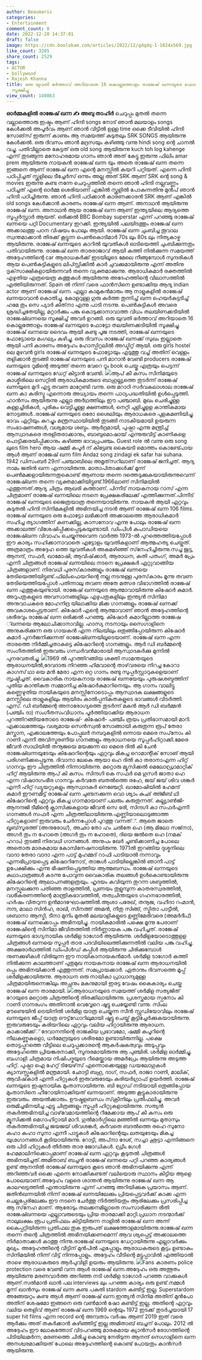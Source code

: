 ```yaml
---
author: Beaumaris
categories:
- Entertainment
comment_count: 0
date: 2022-12-20 14:37:01
draft: false
image: https://cdn.boolokam.com/articles/2022/12/qdqdq-1-1024x569.jpg
like_count: 3205
share_count: 2529
tags:
- ACTOR
- bollywood
- Rajesh Khanna
title: ഒരു യുവതി ഭർത്താവ് അറിയാതെ 16 കൊല്ലത്തോളം രാജേഷ് ഖന്നയുടെ ഫോട്ടോ തലയിണക്കടിയില്‍
  സൂക്ഷിച്ചു
view_count: 140863
---
```


**ഓർമ്മകളിൽ രാജേഷ് ഖന്ന** **✍️ അബു താഹിർ** ചെറുപ്പം മുതൽ തന്നെ വല്ലാത്തൊരു ഇഷ്ടം ആണ് ഹിന്ദി songs നോട്‌ ഞാൻ മലയാളം songs കേൾക്കൽ അപൂർവം ആണ്.ഞാൻ വിട്ടിൽ ഉള്ള time ഒക്കെ ടീവിയിൽ ഹിന്ദി സോങ്‌സ് ഇരുന്ന് കാണും ആ സമയത്ത് കുടുതലും SRK SONGS ആയിരുന്നു കേൾക്കൽ. ഒരു ദിവസം ഞാൻ മദ്രസയും കഴിഞ്ഞു വന്നു hindi song ന്റെ ചാനൽ വച്ചു. പതിവില്ലാതെ കേട്ടത് ഒരു old song ആയിരുന്നു kuch toh log kahenge എന്ന് തുടങ്ങുന്ന മനോഹരമായ ഗാനം ഞാൻ അത് കേട്ടു ഇരുന്നു ഫിലിം amar prem ആയിരുന്നു നായകൻ രാജേഷ് ഖന്ന യും അതെ രാജേഷ് ഖന്ന തന്നെ ഇങ്ങനെ ആണ് രാജേഷ് ഖന്ന എന്റെ മനസ്സിൽ കയറി പറ്റിയത്. എന്നെ ഹിന്ദി പഠിപ്പിച്ചത് സ്കൂളിലെ ടീച്ചേർസ് ഒന്നും അല്ല അത് SRK ആണ് SRK ന്റെ song & movies ഇരുന്നു കണ്ട നന്നേ ചെറുപ്പത്തിൽ തന്നെ ഞാൻ ഹിന്ദി നല്ലവണ്ണം പഠിച്ചത് എന്റെ ഓർമ്മ ശെരിയാണ് എങ്കിൽ സ്കൂളിൽ പോകുന്നതിനു മുൻപ് ഞാൻ ഹിന്ദി പഠിച്ചിരുന്നു. ഞാൻ ഹിന്ദി പഠിക്കാൻ കാരണക്കാരൻ SRK ആണ് എങ്കിൽ old songs കേൾക്കാൻ കാരണം രാജേഷ് ഖന്ന ആണ്. അനാഥൻ ആയിരുന്നു രാജേഷ് ഖന്ന. അനാഥൻ ആയ രാജേഷ് ഖന്ന ആണ് ഇന്ത്യയിലെ ആദ്യത്തെ സൂപ്പർസ്റ്റാർ ആയത്. ഒരിക്കൽ BBC Bombay superstar എന്ന് പറഞ്ഞു രാജേഷ് ഖന്നയെ പറ്റി Documentary ഇറക്കി. ഇന്ത്യയിൽ പലയിടത്തും രാജേഷ് ഖന്ന അക്കാലത്തു പഠന വിഷയം പോലും ആയി. രാജേഷ് ഖന്ന ചുംബിച്ച തൂവാല സ്വന്തമാക്കാൻ തിരക്ക് കൂട്ടുന്ന പെൺകൊടിമാർ 70s ലും 80s ലും നിത്യകാഴ്ച ആയിരുന്നു. രാജേഷ് ഖന്നയുടെ കാറിൽ യുവതികൾ ഓടിയെത്തി ചുംബിക്കുന്നതും പതിവായിരുന്നു. രാജേഷ് ഖന്ന താരരാജാവ് ആയി കത്തി നിൽക്കുന്ന സമയത്ത്‌ അദ്ദേഹത്തിന്റെ car ആരാധകർക്ക് ഇടയിലൂടെ മേലെ നീങ്ങുമ്പോൾ സുന്ദരികൾ ആയ പെൺകുട്ടികളുടെ ലിപ്സ്റ്റിക്കിൽ കാർ ചുവക്കുമായിരുന്നു എന്ന് അതിനു ദൃക്‌സാക്ഷികളായിരുന്നവർ തന്നെ വ്യക്തമാക്കുന്നു. ആരാധികമാർ രക്തത്തിൽ എഴുതിയ എത്രയെത്ര കത്തുകൾ ആയിരുന്നു അദേഹത്തിന്റെ വിലാസത്തിൽ എത്തിയിരുന്നത്. Spain ൽ നിന്ന് വരെ ഫാൻസിനെ ഉണ്ടാക്കിയ ആദ്യ indian actor ആണ് രാജേഷ് ഖന്ന. എല്ലാ കാമുകന്‍മാരും ആ നാളുകളില്‍ രാജേഷ് ഖന്നയാവാന്‍ കൊതിച്ചു. കോളറുള്ള ഗുരു കുര്‍ത്ത തുന്നിച്ച് ഖന്ന ഹെയര്‍കട്ടടിച്ച് ഹമേ തും സെ പ്യാര്‍ കിത്‌നാ എന്നു പാടി നടന്നു. പെണ്‍കുട്ടികള്‍ അവരെ ശ്രദ്ധിച്ചതേയില്ല, മറ്റാര്‍ക്കും പങ്കു കൊടുക്കാനാവാത്ത വിധം തലയിണക്കടിയില്‍ രാജേഷ്ഖന്നയെ സൂക്ഷിച്ച് അവര്‍ ഉറങ്ങി. ഒരു യുവതി ഭർത്താവ് അറിയാതെ 16 കൊല്ലത്തോളം രാജേഷ് ഖന്നയുടെ ഫോട്ടോ തലയിണക്കടിയില്‍ സൂക്ഷിച്ചു. രാജേഷ് ഖന്നയെ ദൈവം ആയി കണ്ടു പൂജ നടത്തി, രാജേഷ് ഖന്നയുടെ ഫോട്ടോയെ മംഗല്യം കഴിച്ചു. ഒരു ദിവസം രാജേഷ് ഖന്നക്ക് സുഖം ഇല്ലാതെ ആയി പനി കാരണം അദ്ദേഹം ഹോസ്പിറ്റലിൽ അഡ്മിറ്റ്‌ ആയി. ഒരു girls hostel ലെ മുഴവൻ girls രാജേഷ് ഖന്നയുടെ ഫോട്ടോയും എടുത്തു വച്ച് അതിന് വെള്ളം തളിക്കാൻ തുടങ്ങി രാജേഷ് ഖന്നയുടെ പനി മാറാൻ വേണ്ടി producers രാജേഷ് ഖന്നയുടെ റൂമിന്റെ അടുത്ത് തന്നെ വേറെ റൂം book ചെയ്തു എത്രയും പെട്ടന്ന് രാജേഷ് ഖന്നയുടെ ഡേറ്റ് കിട്ടാൻ വേണ്ടി. ![](https://cdn.boolokam.com/articles/2022/12/qdqdq-1-1024x569.jpg)ആപ് കീ കസം സിനിമയുടെ കാശ്മീരിലെ സെറ്റില്‍ ആരാധികമാരുടെ ബാഹുല്ല്യത്തെ തുടര്‍ന്ന് രാജേഷ് ഖന്നയുടെ മുറി എട്ടു തവണ മാറ്റേണ്ടി വന്നു. ഒരു മറാഠി സര്‍വകലാശാല രാജേഷ് ഖന്ന കാ കരിസ്മ എന്നൊരു അധ്യായം തന്നെ പാഠ്യപദ്ധതിയില്‍ ഉള്‍പ്പെടുത്തി. ഹാന്‍സം ആയിരുന്നു എല്ലാ അര്‍ഥത്തിലും ഈ പഞ്ചാബി. മുഖം ചെരിച്ചുള്ള കള്ളച്ചിരികള്‍, പുരികം വെട്ടിച്ചുള്ള ക്ഷണങ്ങള്‍, നെറ്റി ചുളിച്ചുളള കാന്തികമായ നോട്ടങ്ങള്‍..രാജേഷ് ഖന്നയുടെ ഒരോ ശൈലിയും ആരാധകരെ പുളകമണിയിച്ചു. ഭാവം ഏറ്റിയും കുറച്ചും മന്ത്രസ്ഥായിയില്‍ തുടങ്ങി നാടകീയമായി ഉയരുന്ന സംഭാഷണങ്ങള്‍, വശ്യമായ ശബ്ദം. ആര്‍ദ്രമായി, പുഷ്പാ എന്നു മന്ത്രിച്ച് ആസ്വാദകരെ തരളിതരാക്കാനും, ബാബുമൊഷായ് എന്നുരുവിട്ട് കാണികളെ പൊട്ടിക്കരയിപ്പിക്കാനും കഴിഞ്ഞ ഭാവപ്രപഞ്ചം. Guest role ൽ വന്നു ഒരു song ലുടെ film hero ആയ ഷമ്മി കപൂർ ന് കിട്ടേണ്ട കൈയടി മൊത്തം കൊണ്ട്പോയ ആൾ ആണ് രാജേഷ് ഖന്ന film Andaz song zindagi ek safar hai suhana. 1942 ഡിസംബര്‍ 29ന് പഞ്ചാബിലെ അമൃത്‌സറിലാണ് രാജേഷ് ജനിച്ചത്. ആദ്യ നാമം ജതിന്‍ ഖന്ന എന്നായിരുന്നു. മാതാപിതാക്കള്‍ക്ക് മൂന്ന് പെണ്‍മക്കളായിരുന്നതുകൊണ്ട് ആണായ തന്നെ ദത്തെടുക്കുകയായിരുന്നുവെന്ന് രാജേഷ്ഖന്ന തന്നെ വ്യക്തമാക്കിയിട്ടുണ്ട്.1966ലാണ് സിനിമയില്‍ എത്തുന്നത്.ആദ്യ ചിത്രം ആഖരി കത്താണ്. പിന്നീട് നായകനായ റാസ് എന്ന ചിത്രമാണ് രാജേഷ് ഖന്നയിലെ നടനെ പ്രേക്ഷകരിലേക്ക് എത്തിക്കുന്നത്.പിന്നീട് രാജേഷ് ഖന്നയുടെ ജൈത്രയാത്ര തന്നെയായിരുന്നു. നായകൻ ആയി ഏറ്റവും കുടുതൽ ഹിന്ദി സിനിമകളിൽ അഭിനയിച്ച നടൻ ആണ് രാജേഷ് ഖന്ന 106 films. രാജേഷ് ഖന്നയുടെ ഒരു ഫോട്ടോ ലഭിക്കാന്‍ അക്കാലത്തെ ആരാധികമാര്‍ സഹിച്ച ത്യാഗത്തിന് കണക്കില്ല, കാസനോവ എന്നു പോലും രാജേഷ് ഖന്ന അക്കാലത്ത് വിശേഷിപ്പിക്കപ്പെടുകയുണ്ടായി. ഡിംപിള്‍ കപാഡിയയെ രാജേഷ്ഖന്ന വിവാഹം ചെയ്യുന്നുവെന്ന വാര്‍ത്ത 1973-ല്‍ പുറത്തെത്തിയപ്പോള്‍ ഈ കാര്യം സഹിക്കാനാവാതെ എട്ടോളം യുവതികളാണ് ആത്മഹത്യ ചെയ്തത്. അത്രമാത്രം അദ്ദേഹ ത്തെ യുവതികള്‍ അകമഴിഞ്ഞ് സ്‌നേഹിച്ചിരുന്നു.സച്ച ജുട്ട, ആനന്ദ്, സഫർ, ഖാമോഷി, ആവിഷ്‌ക്കാര്‍, ആരാധന, കതി പതംഗ്, അമര്‍ പ്രേം എന്നീ ചിത്രങ്ങള്‍ രാജേഷ് ഖന്നയിലെ നടനെ പ്രേക്ഷകര്‍ ഏറ്റുവാങ്ങിയ ചിത്രങ്ങളാണ്. നിരവധി പുരസ്‌കാരങ്ങളും രാജേഷ് ഖന്നയെ തേടിയെത്തിയിട്ടുണ്ട്.ഫിലിംഫെയറിന്റെ നല്ല നടനുള്ള പുരസ്‌കാരം മൂന്നു തവണ തേടിയെത്തിയപ്പോള്‍ പതിന്നാലു തവണ അതേ മത്സര വിഭാഗത്തില്‍ രാജേഷ് ഖന്ന എത്തുകയുണ്ടായി. രാജേഷ് ഖന്നയുടെ ആത്മാവായിരുന്നു കിഷോർ കുമാർ. അറുപതുകളുടെ അവസാനങ്ങളിലും എഴുപതുകളിലും ഇന്ത്യന്‍ സിനിമാ അനുവാചകരെ മോഹനിദ്ര യിലാക്കിയ മിക്ക ഗാനങ്ങളും രാജേഷ് ഖന്നക്ക് അവകാശപ്പെട്ടതാണ്. കിഷോര്‍ എന്റെ ആത്മാവാണ് ഞാന്‍ അദ്ദേഹത്തിന്റെ ശരീരവും രാജേഷ് ഖന്ന ഒരിക്കല്‍ പറഞ്ഞു. കിഷോര്‍ കുമാറില്ലാത്ത രാജേഷ ്ഖന്നയെ ആലോചിക്കാനാവില്ല. ഹാസ്യ നടനായും സൈഗാളിനെ അനുകരിക്കുന്ന ഒരു ഗായകന്‍ എന്ന നിലയിലും ഒതുങ്ങിപ്പോയിരുന്ന കിഷോര്‍ കുമാര്‍ പുനര്‍ജനിക്കുന്നത് രാജേഷ്ഖന്നയിലൂടെയാണ്. രാജേഷ് ഖന്ന എന്ന താരത്തെ നിര്‍മ്മിച്ചതാകട്ടെ കിഷോറിന്റെ ഗാനങ്ങളും. ആര്‍ ഡി ബര്‍മ്മന്റെ സംഗീതത്തില്‍ ഇരുവരും ഗന്ധര്‍വന്‍മാരായി ആസ്വാദകര്‍ക്കു മുന്നില്‍ പുനരവതരിച്ചു. ![](https://cdn.boolokam.com/articles/2022/12/dqffff-1024x576.webp)1969 ല്‍ പുറത്തിറങ്ങിയ ശക്തി സാമന്തയുടെ ആരാധനയില്‍,ദേവദാരു നിറഞ്ഞ ഹിമവാന്റെ താഴ്‌വരയെ നിറച്ച കോറാ കാഗസ് ഥാ യെ മന്‍ മേരാ എന്ന ഒറ്റ ഗാനം രണ്ടു സുപ്പര്‍സ്റ്റാറുകളെയാണ് സൃഷ്ടിച്ചത്. വൈകാരിക നായകനായ രാജേഷ് ഖന്നയേയും പുരുഷശബ്ദത്തിന് പുതിയ കാന്തികത സമ്മാനിച്ച കിഷോര്‍കുമാറിനെയും. ആ ഗാനം വാലിട്ടു കണ്ണെഴുതിയ നായികയുടെ മനസ്സിനോടൊപ്പം ആസ്വാദക ലക്ഷങ്ങളുടെ മനസ്സിലെ താളുകളിലും ആയിരം കാല്‍പ്പനികതകളുടെ ഭാവങ്ങള്‍ വിടര്‍ത്തി. എസ്. ഡി ബര്‍മ്മന്റെ അനാരോഗ്യത്തെ തുടര്‍ന്ന് മകന്‍ ആര്‍ ഡി ബര്‍മ്മന്‍ (പഞ്ചിം ദാ) സംഗീതസംവിധാനം പൂര്‍ത്തിയാക്കിയ ആരാധന പുറത്തിറങ്ങിയതോടെ രാജേഷ്- കിഷോര്‍- പഞ്ചിം ത്രയം പ്രതിഭാസമായി മാറി. എക്കാലത്തേയും വശ്യമായ സെന്‍സ്വല്‍ സോങ്ങായി കരുതുന്ന രൂപ് തേരാ മസ്താന, എക്കാലത്തേയും പോപ്പുലര്‍ നമ്പറുകളില്‍ ഒന്നായ മെരെ സപ്‌നോം കി റാണി എന്നീ അവിസ്മരണീയ ഗാനങ്ങളും ആരാധനയെ സൂപ്പര്‍ഹിറ്റാക്കി.മേരെ ജീവന്‍ സാഥിയില്‍ തനൂജയെ മയക്കുന്ന ഓ മെരെ ദില്‍ കി ചേന്‍ രാജേഷ്ഖന്നയുടേയും കിഷോറിന്റെയും ഏറ്റവും മികച്ച റൊമാന്റിക് സോങ് ആയി പരിഗണിക്കപ്പെടുന്നു. ദിവാനാ ലേകെ ആയാ ഹെ ദില്‍ കാ തരാനാഎന്ന ഹിറ്റ് ഗാനവും ഈ ചിത്രത്തില്‍ നിന്നായിരുന്നു. മറ്റൊരു മ്യൂസിക്കല്‍ മെലോഡ്രാമാറ്റിക് ഹിറ്റ് ആയിരുന്നു ആപ് കി കസം. സിന്ദഗി കെ സഫര്‍ മെ ഗുസര്‍ ജാതാ ഹെ എന്ന വിഷാദഗംഭീര ഗാനവും കര്‍വതേ ബതല്‍ത്തെ രഹേ, ജയ് ജയ് ശിവ ശങ്കര്‍ എന്നീ ഹിറ്റ് ഡ്യുയറ്റുകളും ആസ്വാദകര്‍ നെഞ്ചേറ്റി. ഖാമോഷിയില്‍ ഹേമന്ദ് കുമാര്‍ ഈണമിട്ട് രാജേഷ് ഖന്ന ചുണ്ടനക്കുന്ന വൊ ശ്യാം കുഛ് അ്ജീബ് ഥി കിഷോറിന്റെ ഏറ്റവും മികച്ച ഗാനമായാണ് പലരും കരുതുന്നത്. കല്ല്യാണ്‍ജി-ആനന്ദജി ടീമിന്റെ ക്ലാസിക്കുകളായ ജീവന്‍ സെ ഭരി, സിന്ദഗി കാ സഫര്‍എന്നീ ഗാനങ്ങള്‍ സഫര്‍ എന്ന ചിത്രത്തിലായിരുന്നു.എണ്ണിയാലൊടുങ്ങാത്ത ഹിറ്റുകളാണ് ഇരുവരും ചേര്‍ന്നപ്പോള്‍ പുറത്തു വന്നത്്. ആതെ ജാതെ ഖൂബ്‌സൂരത്ത് (അനുരോധ്), അഛാ തോ ഹം ചല്‍തേ ഹെ (ആ മിലോ സജ്‌നാ), അഗര്‍ തും ന ഹോതെ (അഗര്‍ തും ന ഹോതെ), ദിയെ ജല്‍തെ ഹെ (നമക് ഹറാം) തുടങ്ങി നിരവധി ഗാനങ്ങള്‍. അനുപം ഖേര്‍ ചൂണ്ടിക്കാണിച്ച പോലെ അതൊരു മാരകമായ കോമ്പിനേഷനായിരുന്നു. 1971ല്‍ ഇറങ്ങിയ ദുശ്മനിലെ വാദാ തേരാ വാദാ എന്ന പാട്ട് മുഹമ്മദ് റാഫി പാടിയാല്‍ നന്നാവും എന്നഭിപ്രായപ്പെട്ട കിഷോറിനോട്, താങ്കള്‍ പാടിയില്ലെങ്കില്‍ ഞാനീ പാട്ട് ഉപേക്ഷിക്കും എന്നു ഭീഷണിപ്പെടുത്തിയ ആത്മബന്ധം. രാജേഷ് ഖന്നയുടെ കഥാപാത്രങ്ങള്‍ കടന്നു പോവുന്ന വൈകാരിക തലങ്ങള്‍ ഉള്‍കൊണ്ടായിരുന്നു കിഷോറിന്റെ ആലാപനങ്ങളത്രയും. ഹൃദയം കവിയുന്ന തുറന്ന ശബ്ദത്തില്‍, മനസ്സുലക്കുന്ന പതിഞ്ഞ താളത്തില്‍, പ്രണയം തുളുമ്പുന്ന കാതരസ്വരത്തില്‍, വശീകരണത്തിന്റെ മാന്ത്രികഭാവത്തില്‍, തത്വചിന്തയുടെ ഗഹനഭാരത്തില്‍, ഹര്‍ഷം വിതറുന്ന ഉന്‍മാദഘോഷത്തില്‍.ആശാ പരേഖ്, തനൂജ, വഹീദാ റഹ്മാന്‍, നന്ദ, മാലാ സിന്‍ഹ, രാഖി, സീനത്ത് അമന്‍, നീതു സിങ്ങ്, സ്മിതാ പാട്ടീല്‍, ശബാനാ ആസ്മി, ടീനാ മുനിം മുതല്‍ മലയാളികളുടെ ഉണ്ണിമേരിവരെ (അമര്‍ദീപ്) രാജേഷ് ഖന്നക്കൊപ്പം അഭിനയിച്ചു. നായികമാരില്‍ പക്ഷെ മൂന്നു പേരാണ് രാജേഷിന്റെ സിനിമാ ജീവിതത്തില്‍ നിര്‍ണ്ണായക പങ്കു വഹിച്ചത്. രാജേഷ് ഖന്നയുടെ ഭാഗ്യനായിക ശര്‍മിള ടാഗോര്‍ ആയിരുന്നു. ശര്‍മിളയോടൊത്തുളള ചിത്രങ്ങള്‍ ഖന്നയെ സൂപ്പര്‍ താര പദവിയിലെത്തിക്കുന്നതില്‍ വലിയ പങ്കു വഹിച്ചു. അക്ഷരാര്‍ഥത്തില്‍ ഡിംപിള്‍ഡ് കപ്പിള്‍ ആയിരുന്നു ചിരിക്കുമ്പോള്‍ നുണക്കുഴികള്‍ വിരിയുന്ന ഈ നായികാനായകന്‍മാര്‍. ശര്‍മിള ടാഗോര്‍ കത്തി നില്‍ക്കുന്ന കാലത്താണ് പുതുമുഖ നായകനായ രാജേഷ് ഖന്ന ആരാധനയില്‍ ഒപ്പം അഭിനയിക്കാന്‍ എത്തുന്നത്. സമപ്രായക്കാര്‍. ഏതാനും ദിവസത്തെ മൂപ്പ് ശര്‍മിളക്കായിരുന്നു. ആരാധന ഒരു നായികാ പ്രാധാന്യമുള്ള ചിത്രമായിരുന്നെങ്കിലും അച്ഛനും മകനുമായി ഇരട്ട വേഷം കൈകാര്യം ചെയ്ത രാജേഷ് ഖന്ന താരമായി. ![](https://cdn.boolokam.com/articles/2022/12/wwweerfffff-1024x768.jpg)ആരാധനയുടെ സമയത്ത് ശര്‍മിള സത്യജിത് റോയുടെ മറ്റൊരു ചിത്രത്തിന്റെ തിരക്കിലായിരുന്നു. പ്രശസ്തമായ സ്പനോം കി റാണി ഗാനരംഗം അതിനാല്‍ വെവ്വേറെ ഷൂട്ടു ചെയ്യേണ്ടി വന്നു. സിംല മൗണ്ടെയിന്‍ ട്രെയിനില്‍ ശര്‍മിള യാത്ര ചെയ്യുന്ന സീന്‍ സ്റ്റുഡിയോവിലും രാജേഷ് ഖന്നയുടെ ജീപ്പ് യാത്ര ഔട്ട്‌ഡോറിലുമായി ഷൂട്ടു ചെയ്ത് കൂട്ടിച്ചേര്‍ക്കുകയായിരുന്നു. ഇരുവരുടേയും കരിയറിലെ ഏറ്റവും വലിയ ഹിറ്റായിരുന്നു ആരാധന. കാക്കാജിക്ക്് ദേവാനന്ദിന്റെ രാജകീയ പ്രഭാവമോ, ഷമ്മി കപൂറിന്റെ നീലകണ്ണുകളൊ, ധര്‍മേന്ദ്രയുടെ ശരീരമോ ഉണ്ടായിരുന്നില്ല. പക്ഷെ തൊട്ടപ്പുറത്തെ വീട്ടിലെ ചെറുപ്പക്കാരന്റെ ആകര്‍ഷകത്വവും അടുപ്പവും അദ്ദേഹത്തെ പ്രിയങ്കരനാക്കി, സൂന്ദരമായിരുന്നു ആ പുഞ്ചിരി. ശര്‍മിള ഓര്‍മ്മിച്ചു. ബംഗാളി ചിത്രമായ നിഷിപദ്മയുടെ റീമെയ്ക്കായ അമര്‍പ്രേം ആയിരുന്നു അടുത്ത ഹിറ്റ്. പുഷ്പാ ഐ ഹേറ്റ് ടിയേഴ്‌സ് എന്നൊക്കെയുള്ള ഡയലോഗുകള്‍ ക്യാമ്പസ്സുകളില്‍ മന്ത്രമായി. ഛോട്ടി ബഹു, ദാഗ്, സഫര്‍, രാജാ റാണി, മാലിക്, ആവിഷ്‌കാര്‍ എന്നീ ഹിറ്റുകള്‍ ഇരുവരുടേയും കരിയര്‍ഗ്രാഫ് ഉയര്‍ത്തി. രാജേഷ് ഖന്നയുടെ ഇഷ്ടനായിക മുംതാസായിരുന്നു. ബി ഗ്രേഡ് നടിയായി ഒതുങ്ങിപ്പോയ മുംതാസിനെ ഹീറോയിനാക്കിയത് ഖന്നയാണ്. അടുത്ത കൂട്ടുകാരായിരുന്നു ഇരുവരും. അയല്‍ക്കാരും. ഊഷ്മളബന്ധം സ്‌ക്രീനിലും പ്രതിഫലിച്ചു. അവര്‍ ഒരുമിച്ചഭിനയിച്ച എട്ടു ചിത്രങ്ങളും സൂപ്പര്‍ ഹിറ്റുകളായിരുന്നു. സത്യന്‍ തകര്‍ത്തഭിനയിച്ച വാഴ്‌വേമായത്തിന്റെ റീമേക്കായ ആപ് കീ കസം ഒരു മ്യൂസിക്കല്‍ മെഗാഹിറ്റായി മാറി. ഗുല്‍മാര്‍ഗ്ഗിലെ മഞ്ഞില്‍ ഖന്നയും മുതാസും തകര്‍ത്തഭിനയിച്ച ജയജയ് ശിവശങ്കര്‍, കര്‍വതെ ബദല്‍ത്തെ രഹെ സുനോ കഹാ കഹാ സുനാ എന്നീ പാട്ടുകള്‍ കിഷോറിന്റെയും ലതയുടേയും മികച്ച യുഗ്മഗാനങ്ങള്‍ കൂടിയായിരുന്നു. റോട്ടി, അപ്‌നാ ദേശ്, സച്ചാ ഛൂട്ടാ എന്നിങ്ങനെ ഒരു പിടി ഹിറ്റുകള്‍ തീര്‍ത്ത താര ജോഡികള്‍. ഡ്രീം ഗേള്‍ ഹേമമാലിനിക്കൊപ്പമാണ് രാജേഷ് ഖന്ന ഏറ്റവും കൂടുതല്‍ ചിത്രങ്ങള്‍ അഭിനയിച്ചത്.അമിതാബ് ബച്ചൻ രാജേഷ് ഖന്നയെ പറ്റി പറഞ്ഞ കാര്യങ്ങൾ ഉണ്ട് ആനന്ദിൽ രാജേഷ് ഖന്നയുടെ കൂടെ ഞാൻ അഭിനയിക്കുന്നു എന്ന് അറിഞ്ഞവർ ഒക്കെ എന്നെ നോക്കികണ്ടത് വലിയൊരു സ്ഥാനം കിട്ടിയ ആളെ പോലെയാണ്.അദ്ദേഹം വളരെ ശാന്തൻ ആയിരുന്നു രാജേഷ് ഖന്ന ആ കാലഘട്ടത്തിൽ എന്തായിരുന്നു എന്ന് പറഞ്ഞു അറിയിക്കുക പ്രയാസം ആണ്. ജതിന്‍ഖന്നയില്‍ നിന്ന് രാജേഷ് ഖന്നയിലേക്കും പ്രിയപ്പെട്ടവര്‍ക്ക് കാക്ക എന്ന ചെല്ലപ്പേരിലേക്കും ഈ നടനെ ചേര്‍ത്തു നിര്‍ത്തിയതും ആരിലേക്കും പ്രസരിപ്പിച്ച ആ സ്‌നേഹ മാണ്. ആരോടും തലക്കനമില്ലാതെ സംസാരിക്കുന്ന രീതി രാജേഷ്ഖന്നയെ എല്ലാവരുടെയും പ്രിയ താരമാക്കി മാറ്റി.പ്രധാന നടന്മാര്‍ക്ക് നാലുലക്ഷം രൂപ പ്രതിഫലം കിട്ടിയിരുന്ന നാളില്‍ രാജേഷ് ഖന്ന അന്ന് കൈപ്പറ്റിയിരുന്ന പ്രതിഫല തുക ഇരുപത് ലക്ഷത്തോളമായിരുന്നു.രാജേഷ് ഖന്ന തന്നെ തന്റെ ചിത്രത്തില്‍ അഭിനയിക്കണമെന്ന് ആവ ശ്യപ്പെട്ട് അക്കാലത്തെ നിര്‍മാതാക്കള്‍ കാത്തു നിന്നു.രാജേഷ് ഖന്നയുടെ ഡേറ്റായിരുന്നു എല്ലാവര്‍ക്കും മുഖ്യം. അദ്ദേഹത്തിന്റെ വീട്ടിന് മുൻപിൽ എപ്പോളും ആരാധകരുടെ കൂട്ടം ഉണ്ടാകും സിനിമയിൽ നിന്ന് വിട്ട് നിന്നപ്പോളും. അദ്ദേഹം വീടിന്റെ മട്ടുപ്പാവിൽ എത്തിയാൽ താഴെ ആരാധകരുടെ ആർപുവിളി ഉയരും ആയിരുന്നു. ![](https://cdn.boolokam.com/articles/2022/12/vvvvbbb.webp)Fans കാരണം police protection വരെ വേണ്ടി വന്ന ആൾ രാജേഷ് ഖന്ന.അദ്ദേഹം ഒരു അത്ഭുതം ആയിരുന്നു മരണവാർത്ത അറിഞ്ഞ നടി ശർമിള ടാഗോർ പറഞ്ഞ വാക്കുകൾ ആണ്.സൽമാൻ ഖാൻ പല interviews ലും പറഞ്ഞ കാര്യം ഒരു ഉണ്ട്.നമ്മൾ മൂന്ന് ഖാൻസും രാജേഷ് ഖന്ന കണ്ട പകുതി stardom കണ്ടിട്ട് ഇല്ല. Superstardom അങ്ങേയറ്റം കണ്ട ആൾ ആണ് രാജേഷ് ഖന്ന.ഇന്ത്യൻ സിനിമ അതിന് മുൻപോ അതിന് ശേഷമോ ഇങ്ങനെ ഒരു വൺമാൻ ഷോ കണ്ടിട്ട് ഇല്ല. അതിന്റെ ഏറ്റവും വലിയ തെളിവ് ആണ് രാജേഷ് ഖന്ന 1969 ന്റെയും 1972 ഇടക്ക് തുടർച്ചയായി 17 super hit films എന്ന record ന്റെ അമ്പതാം വർഷം ആണ് 2019 ഇത് വരെ ആർക്കും അത് തകർക്കാൻ കഴിഞ്ഞിട്ട് ഇല്ല അമിതാബ് ബച്ചന് പോലും. 2012 ൽ അദ്ദേഹം ഈ ലോകത്തോട് വിടപറഞ്ഞു മാരകമായ ക്യാന്‍സര്‍ രോഗത്തിന്റെ പിടിയിലമര്‍ന്ന, മരണത്തെ ചിരിച്ചു കൊണ്ടു നേരിടുന്ന ആനന്ദ് സെഗാളിനെ ഖന്ന അനശ്വരമാക്കിയത് പോലെ അദ്ദേഹത്തിന്റെ കൊണ്ട് പോയതും കാൻസർ ആയിരുന്നു.
